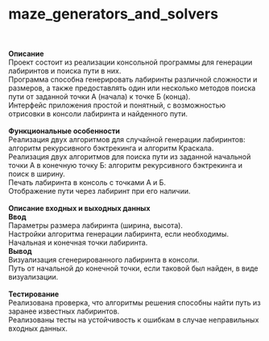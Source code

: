 # maze_generators_and_solvers
\
\
**Описание**
\
Проект состоит из реализации консольной программы для генерации лабиринтов и поиска пути в них. 
\
Программа cпособна генерировать лабиринты различной сложности и размеров, а также предоставлять один или несколько методов поиска пути от заданной точки А (начала) к точке Б (конца). 
\
Интерфейс приложения простой и понятный, с возможностью отрисовки в консоли лабиринта и найденного пути.
\
\
**Функциональные особенности**
\
Реализация двух алгоритмов для случайной генерации лабиринтов: алгоритм рекурсивного бэктрекинга и алгоритм Краскала.
\
Реализация двух алгоритмов для поиска пути из заданной начальной точки А в конечную точку Б: алгоритм рекурсивного бэктрекинга и поиск в ширину.
\
Печать лабиринта в консоль с точками А и Б.
\
Отображение пути через лабиринт при его наличии.
\
\
**Описание входных и выходных данных**
\
**Ввод**
\
Параметры размера лабиринта (ширина, высота).
\
Настройки алгоритма генерации лабиринта, если необходимы.
\
Начальная и конечная точки лабиринта.
\
**Вывод**
\
Визуализация сгенерированного лабиринта в консоли.
\
Путь от начальной до конечной точки, если таковой был найден, в виде визуализации.
\
\
**Тестирование**
\
Реализована проверка, что алгоритмы решения способны найти путь из заранее известных лабиринтов.
\
Реализованы тесты на устойчивость к ошибкам в случае неправильных входных данных.

